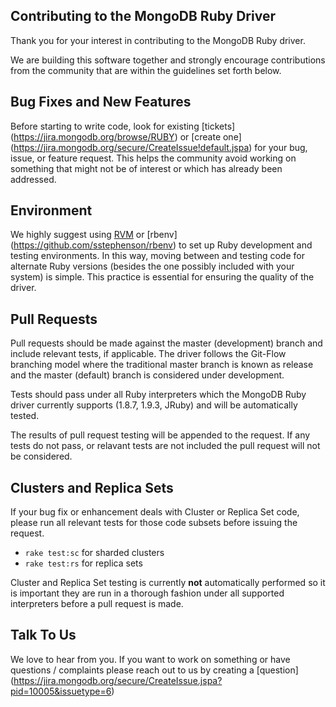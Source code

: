## Contributing to the MongoDB Ruby Driver

Thank you for your interest in contributing to the MongoDB Ruby driver.

We are building this software together and strongly encourage contributions
from the community that are within the guidelines set forth below.

Bug Fixes and New Features
--------------------------

Before starting to write code, look for existing [tickets]
(https://jira.mongodb.org/browse/RUBY) or [create one]
(https://jira.mongodb.org/secure/CreateIssue!default.jspa) 
for your bug, issue, or feature request. This helps the community
avoid working on something that might not be of interest or which
has already been addressed.

Environment
-----------

We highly suggest using [RVM](https://rvm.io/) or [rbenv]
(https://github.com/sstephenson/rbenv) to set up Ruby development and
testing environments. In this way, moving between and testing code for
alternate Ruby versions (besides the one possibly included with your 
system) is simple. This practice is essential for ensuring the quality
of the driver.

Pull Requests
-------------

Pull requests should be made against the master (development)
branch and include relevant tests, if applicable. The driver follows
the Git-Flow branching model where the traditional master branch is
known as release and the master (default) branch is considered under
development.

Tests should pass under all Ruby interpreters which the MongoDB Ruby 
driver currently supports (1.8.7, 1.9.3, JRuby) and will be 
automatically tested.

The results of pull request testing will be appended to the request.
If any tests do not pass, or relavant tests are not included the pull
request will not be considered.

Clusters and Replica Sets
-------------------------

If your bug fix or enhancement deals with Cluster or Replica Set
code, please run all relevant tests for those code subsets before
issuing the request.

* `rake test:sc` for sharded clusters
* `rake test:rs` for replica sets

Cluster and Replica Set testing is currently **not** automatically
performed so it is important they are run in a thorough fashion under
all supported interpreters before a pull request is made.

Talk To Us
----------

We love to hear from you. If you want to work on something or have
questions / complaints please reach out to us by creating a [question]
(https://jira.mongodb.org/secure/CreateIssue.jspa?pid=10005&issuetype=6)
